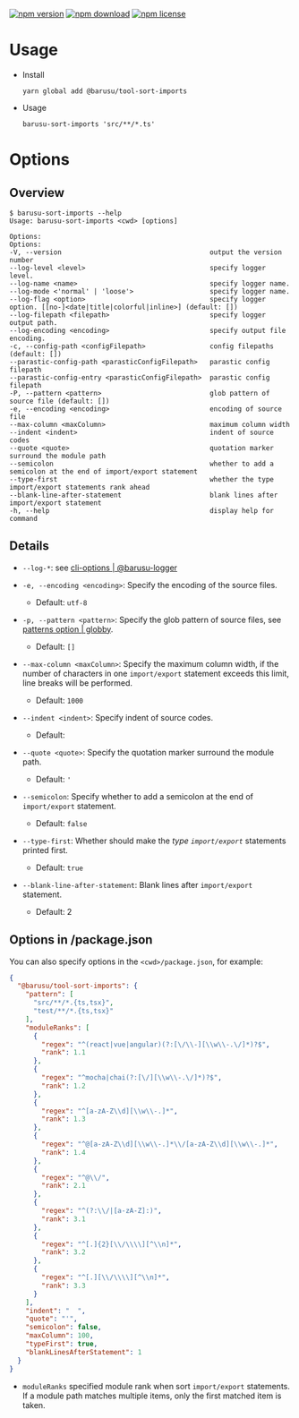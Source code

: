 [![npm version](https://img.shields.io/npm/v/@barusu/tool-sort-imports.svg)](https://www.npmjs.com/package/@barusu/tool-sort-imports)
[![npm download](https://img.shields.io/npm/dm/@barusu/tool-sort-imports.svg)](https://www.npmjs.com/package/@barusu/tool-sort-imports)
[![npm license](https://img.shields.io/npm/l/@barusu/tool-sort-imports.svg)](https://www.npmjs.com/package/@barusu/tool-sort-imports)


# Usage

  * Install
    ```shell
    yarn global add @barusu/tool-sort-imports
    ```

  * Usage
    ```shell
    barusu-sort-imports 'src/**/*.ts'
    ```

# Options

## Overview

  ```shell
  $ barusu-sort-imports --help
  Usage: barusu-sort-imports <cwd> [options]

  Options:
Options:
  -V, --version                                     output the version number
  --log-level <level>                               specify logger level.
  --log-name <name>                                 specify logger name.
  --log-mode <'normal' | 'loose'>                   specify logger name.
  --log-flag <option>                               specify logger option. [[no-]<date|title|colorful|inline>] (default: [])
  --log-filepath <filepath>                         specify logger output path.
  --log-encoding <encoding>                         specify output file encoding.
  -c, --config-path <configFilepath>                config filepaths (default: [])
  --parastic-config-path <parasticConfigFilepath>   parastic config filepath
  --parastic-config-entry <parasticConfigFilepath>  parastic config filepath
  -P, --pattern <pattern>                           glob pattern of source file (default: [])
  -e, --encoding <encoding>                         encoding of source file
  --max-column <maxColumn>                          maximum column width
  --indent <indent>                                 indent of source codes
  --quote <quote>                                   quotation marker surround the module path
  --semicolon                                       whether to add a semicolon at the end of import/export statement
  --type-first                                      whether the type import/export statements rank ahead
  --blank-line-after-statement                      blank lines after import/export statement
  -h, --help                                        display help for command
  ```


## Details
  * `--log-*`: see [cli-options | @barusu-logger](https://github.com/guanghechen/barusu/tree/master/packages/chalk-logger#cli-options)

  * `-e, --encoding <encoding>`: Specify the encoding of the source files.

    - Default: `utf-8`

  * `-p, --pattern <pattern>`: Specify the glob pattern of source files, see
    [patterns option | globby](https://github.com/sindresorhus/globby#patterns).

    - Default: `[]`

  * `--max-column <maxColumn>`: Specify the maximum column width, if the number
    of characters in one `import/export` statement exceeds this limit, line
    breaks will be performed.

    - Default: `1000`

  * `--indent <indent>`: Specify indent of source codes.

    - Default: `  `

  * `--quote <quote>`: Specify the quotation marker surround the module path.

    - Default: `'`

  * `--semicolon`: Specify whether to add a semicolon at the end of `import/export` statement.

    - Default: `false`

  * `--type-first`: Whether should make the *type `import/export`* statements printed first.

    - Default: `true`

  * `--blank-line-after-statement`: Blank lines after `import/export` statement.

    - Default: 2

## Options in <cwd>/package.json

  You can also specify options in the `<cwd>/package.json`, for example:
  ```json
  {
    "@barusu/tool-sort-imports": {
      "pattern": [
        "src/**/*.{ts,tsx}",
        "test/**/*.{ts,tsx}"
      ],
      "moduleRanks": [
        {
          "regex": "^(react|vue|angular)(?:[\/\\-][\\w\\-.\/]*)?$",
          "rank": 1.1
        },
        {
          "regex": "^mocha|chai(?:[\/][\\w\\-.\/]*)?$",
          "rank": 1.2
        },
        {
          "regex": "^[a-zA-Z\\d][\\w\\-.]*",
          "rank": 1.3
        },
        {
          "regex": "^@[a-zA-Z\\d][\\w\\-.]*\\/[a-zA-Z\\d][\\w\\-.]*",
          "rank": 1.4
        },
        {
          "regex": "^@\\/",
          "rank": 2.1
        },
        {
          "regex": "^(?:\\/|[a-zA-Z]:)",
          "rank": 3.1
        },
        {
          "regex": "^[.]{2}[\\/\\\\][^\\n]*",
          "rank": 3.2
        },
        {
          "regex": "^[.][\\/\\\\][^\\n]*",
          "rank": 3.3
        }
      ],
      "indent": "  ",
      "quote": "'",
      "semicolon": false,
      "maxColumn": 100,
      "typeFirst": true,
      "blankLinesAfterStatement": 1
    }
  }
  ```

  * `moduleRanks` specified module rank when sort `import/export` statements.
    If a module path matches multiple items, only the first matched item is taken.
